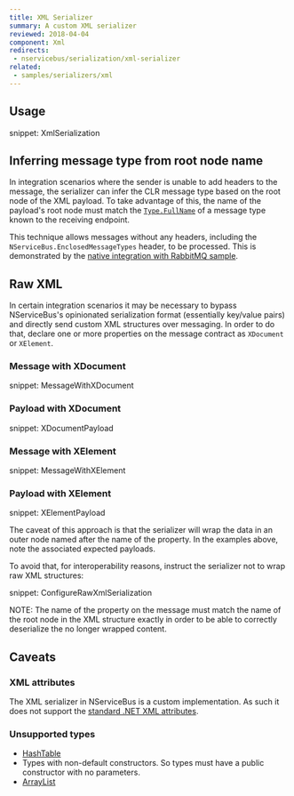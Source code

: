 ```yaml
---
title: XML Serializer
summary: A custom XML serializer
reviewed: 2018-04-04
component: Xml
redirects:
 - nservicebus/serialization/xml-serializer
related:
 - samples/serializers/xml
---
```


## Usage

snippet: XmlSerialization

## Inferring message type from root node name

In integration scenarios where the sender is unable to add headers to the message, the serializer can infer the CLR message type based on the root node of the XML payload. To take advantage of this, the name of the payload's root node must match the [`Type.FullName`](https://msdn.microsoft.com/en-us/library/system.type.fullname) of a message type known to the receiving endpoint.

This technique allows messages without any headers, including the `NServiceBus.EnclosedMessageTypes` header, to be processed. This is demonstrated by the [native integration with RabbitMQ sample](/samples/rabbitmq/native-integration/).


## Raw XML

In certain integration scenarios it may be necessary to bypass NServiceBus's opinionated serialization format (essentially key/value pairs) and directly send custom XML structures over messaging. In order to do that, declare one or more properties on the message contract as `XDocument` or `XElement`.


### Message with XDocument

snippet: MessageWithXDocument


### Payload with XDocument

snippet: XDocumentPayload


### Message with XElement

snippet: MessageWithXElement


### Payload with XElement

snippet: XElementPayload


The caveat of this approach is that the serializer will wrap the data in an outer node named after the name of the property. In the examples above, note the associated expected payloads.

To avoid that, for interoperability reasons, instruct the serializer not to wrap raw XML structures:

snippet: ConfigureRawXmlSerialization

NOTE: The name of the property on the message must match the name of the root node in the XML structure exactly in order to be able to correctly deserialize the no longer wrapped content.


## Caveats


### XML attributes

The XML serializer in NServiceBus is a custom implementation. As such it does not support the [standard .NET XML attributes](https://docs.microsoft.com/en-us/dotnet/framework/serialization/controlling-xml-serialization-using-attributes).


### Unsupported types

 * [HashTable](https://msdn.microsoft.com/en-us/library/system.collections.hashtable.aspx)
 * Types with non-default constructors. So types must have a public constructor with no parameters.
 * [ArrayList](https://msdn.microsoft.com/en-us/library/system.collections.arraylist.aspx)
